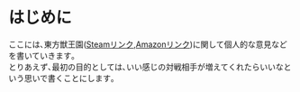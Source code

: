 # はじめに

ここには､東方獣王園([Steamリンク](https://store.steampowered.com/app/2400340/__Unfinished_Dream_of_All_Living_Ghost/),[Amazonリンク](https://amzn.to/4cVuYSn/))に関して個人的な意見などを書いていきます｡  
とりあえず､最初の目的としては､いい感じの対戦相手が増えてくれたらいいなという思いで書くことにします｡  
